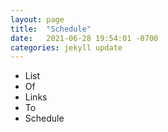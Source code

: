 ```yaml
---
layout: page
title:  "Schedule"
date:   2021-06-28 19:54:01 -0700
categories: jekyll update
---
```


- List
- Of
- Links
- To
- Schedule